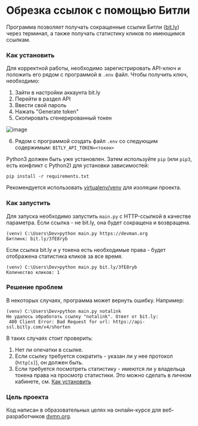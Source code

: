 # Обрезка ссылок с помощью Битли

Программа позволяет получать сокращенные ссылки Битли ([bit.ly](http://bit.ly)) через терминал, а также получать статистику кликов по имеющимся ссылкам.

### Как установить

Для корректной работы, необходимо зарегистрировать API-ключ и положить его рядом с программой в `.env` файл.
Чтобы получить ключ, необходимо:
1. Зайти в настройки аккаунта bit.ly
2. Перейти в раздел API
3. Ввести свой пароль
4. Нажать "Generate token"
5. Скопировать сгенерированный токен

![image](https://user-images.githubusercontent.com/69277070/150213702-0e95fbe1-ebc0-45d2-afbe-a562123ab87c.png)

6. Рядом с программой создать файл `.env` со следующим содержимым:
```BITLY_API_TOKEN=<токен>```

Python3 должен быть уже установлен. 
Затем используйте `pip` (или `pip3`, есть конфликт с Python2) для установки зависимостей:
```
pip install -r requirements.txt
```

Рекомендуется использовать [virtualenv/venv](https://docs.python.org/3/library/venv.html) для изоляции проекта.

### Как запустить
Для запуска необходимо запустить `main.py` с HTTP-ссылкой в качестве параметра. Если ссылка - не bit.ly, она будет сокращена и возвращена. 
```commandline
(venv) C:\Users\Dev>python main.py https://devman.org
Битлинк: bit.ly/3fE8ryb
```
Если ссылка bit.ly и у токена есть необходимые права - будет отображена статистика кликов за все время.
```commandline
(venv) C:\Users\Dev>python main.py bit.ly/3fE8ryb
Количество кликов: 1
```

### Решение проблем
В некоторых случаях, программа может вернуть ошибку. Например:
```
(venv) C:\Users\Dev>python main.py notalink
Не удалось обработать ссылку "notalink". Ответ от bit.ly:
 400 Client Error: Bad Request for url: https://api-ssl.bitly.com/v4/shorten
```
В таких случаях стоит проверить:
1. Нет ли опечатки в ссылке.
2. Если ссылку требуется сократить - указан ли у нее протокол (`http[s]`), он должен быть.
3. Если требуется посмотреть статистику - имеются ли у владельца токена права на просмотр статистики. 
Это можно сделать в личном кабинете, см. [Как установить](#Как-установить)
### Цель проекта

Код написан в образовательных целях на онлайн-курсе для веб-разработчиков [dvmn.org](https://dvmn.org/).